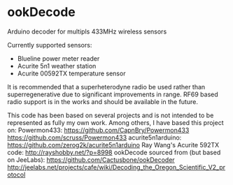 # ookDecode
Arduino decoder for multipls 433MHz wireless sensors

Currently supported sensors:
 * Blueline power meter reader
 * Acurite 5n1 weather station
 * Acurite 00592TX temperature sensor

It is recommended that a superheterodyne radio be used rather than superregenerative due to significant improvements in range.  RF69 based radio support is in the works and should be available in the future.

This code has been based on several projects and is not intended to be represented as fully my own work.  Among others, I have based this project on:
Powermon433:
  https://github.com/CapnBry/Powermon433
  https://github.com/scruss/Powermon433
acurite5n1arduino:
  https://github.com/zerog2k/acurite5n1arduino
Ray Wang's Acurite 592TX code:
  http://rayshobby.net/?p=8998
ookDecode sourced from (but based on JeeLabs):
  https://github.com/Cactusbone/ookDecoder
  http://jeelabs.net/projects/cafe/wiki/Decoding_the_Oregon_Scientific_V2_protocol
